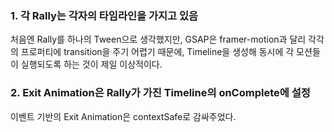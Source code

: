 ### 1. 각 Rally는 각자의 타임라인을 가지고 있음

처음엔 Rally를 하나의 Tween으로 생각했지만, GSAP은 framer-motion과 달리 각각의 프로퍼티에 transition을 주기 어렵기 때문에, 
Timeline을 생성해 동시에 각 모션들이 실행되도록 하는 것이 제일 이상적이다.


### 2. Exit Animation은 Rally가 가진 Timeline의 onComplete에 설정

이벤트 기반의 Exit Animation은 contextSafe로 감싸주었다.